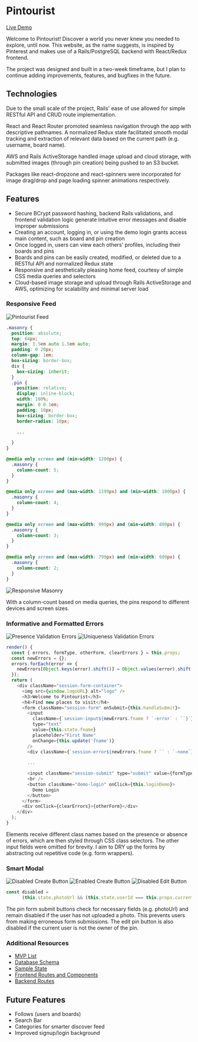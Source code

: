 # Pintourist

[Live Demo][heroku]

[heroku]: www.pintourist.co

Welcome to Pintourist! Discover a world you never knew you needed to explore, until now.
This website, as the name suggests, is inspired by Pinterest and makes use of a Rails/PostgreSQL backend with React/Redux frontend.

The project was designed and built in a two-week timeframe, but I plan to continue adding improvements, features, and bugfixes in the future.

## Technologies

Due to the small scale of the project, Rails' ease of use allowed for simple RESTful API and CRUD route implementation.

React and React Router promoted seamless navigation through the app with descriptive pathnames. A normalized Redux state facilitated smooth modal tracking and extraction of relevant data based on the current path (e.g. username, board name).

AWS and Rails ActiveStorage handled image upload and cloud storage, with submitted images (through pin creation) being pushed to an S3 bucket.

Packages like react-dropzone and react-spinners were incorporated for image drag/drop and page loading spinner animations respectively.

## Features
  * Secure BCrypt password hashing, backend Rails validations, and frontend validation logic generate intuitive error messages and disable improper submissions
  * Creating an account, logging in, or using the demo login grants access main content, such as board and pin creation
  * Once logged in, users can view each others' profiles, including their boards and pins
  * Boards and pins can be easily created, modified, or deleted due to a RESTful API and normalized Redux state
  * Responsive and aesthetically pleasing home feed, courtesy of simple CSS media queries and selectors
  * Cloud-based image storage and upload through Rails ActiveStorage and AWS, optimizing for scalability and minimal server load

### Responsive Feed
![Pintourist Feed](/design_docs/images/discover_feed.png)

```scss
.masonry {
  position: absolute;
  top: 64px;
  margin: 1.5em auto 1.5em auto;
  padding: 0 20px;
  column-gap: 1em;
  box-sizing: border-box;
  div {
    box-sizing: inherit;
  }
  .pin {
    position: relative;
    display: inline-block;
    width: 100%;
    margin: 0 0 1em;
    padding: 10px;
    box-sizing: border-box;
    border-radius: 10px;
    
    ...

  }
}

@media only screen and (min-width: 1200px) {
  .masonry {
    column-count: 5;
  }
}

@media only screen and (max-width: 1199px) and (min-width: 1000px) {
  .masonry {
    column-count: 4;
  }
}

@media only screen and (max-width: 999px) and (min-width: 800px) {
  .masonry {
    column-count: 3;
  }
}

@media only screen and (max-width: 799px) and (min-width: 600px) {
  .masonry {
    column-count: 2;
  }
}
```
![Responsive Masonry](/design_docs/images/responsive_masonry.gif)

With a column-count based on media queries, the pins respond to different devices and screen sizes.

### Informative and Formatted Errors

![Presence Validation Errors](/design_docs/images/presence_errors.jpg)
![Uniqueness Validation Errors](/design_docs/images/unique_errors.jpg)

```js
render() {
  const { errors, formType, otherForm, clearErrors } = this.props;
  const newErrors = {};
  errors.forEach(error => {
    newErrors[Object.keys(error).shift()] = Object.values(error).shift();
  });
  return (
    <div className="session-form-container">
      <img src={window.logoURL} alt="logo" />
      <h3>Welcome to Pintourist</h3>
      <h4>Find new places to visit</h4>
      <form className="session-form" onSubmit={this.handleSubmit}>
        <input
          className={`session-input${newErrors.fname ? `-error` : ``}`}
          type="text"
          value={this.state.fname}
          placeholder="First Name"
          onChange={this.update('fname')}
        />
        <div className={`session-error${newErrors.fname ? `` : `-none`}`}>{newErrors.fname}</div>
        
        ...

        <input className="session-submit" type="submit" value={formType} />
        <br />
        <button className="demo-login" onClick={this.loginDemo}>
          Demo Login
        </button>
      </form>
      <div onClick={clearErrors}>{otherForm}</div>
    </div>
  );
}
```
Elements receive different class names based on the presence or absence of errors, which are then styled through CSS class selectors. The other input fields were omitted for brevity. I aim to DRY up the forms by abstracting out repetitive code (e.g. form wrappers).

### Smart Modal
![Disabled Create Button](/design_docs/images/disabled_create.jpg)
![Enabled Create Button](/design_docs/images/enabled_create.jpg)
![Disabled Edit Button](/design_docs/images/disabled_edit.jpg)

```js
const disabled =
      (this.state.photoUrl && (this.state.userId === this.props.currentUserId)) ? false : true;
```
The pin form submit buttons check for necessary fields (e.g. photoUrl) and remain disabled if the user has not uploaded a photo. This prevents users from making erroneous form submissions. The edit pin button is also disabled if the current user is not the owner of the pin.

### Additional Resources
+ [MVP List](MVP-List)
+ [Database Schema](Database-Schema)
+ [Sample State](Sample-State)
+ [Frontend Routes and Components](Frontend-Routes-and-Components)
+ [Backend Routes](Backend-Routes)

## Future Features
* Follows (users and boards)
* Search Bar
* Categories for smarter discover feed
* Improved signup/login background